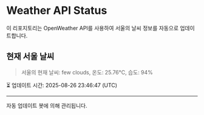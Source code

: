 
# Weather API Status

이 리포지토리는 OpenWeather API를 사용하여 서울의 날씨 정보를 자동으로 업데이트합니다.

## 현재 서울 날씨
> 서울의 현재 날씨: few clouds, 온도: 25.76°C, 습도: 94%

⏳ 업데이트 시간: 2025-08-26 23:46:47 (UTC)

---
자동 업데이트 봇에 의해 관리됩니다.
